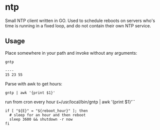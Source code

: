 # ntp
Small NTP client written in GO. Used to schedule reboots on servers who's time is running in a fixed loop, and do not contain their own NTP service.

## Usage
Place somewhere in your path and invoke without any arguments:
```
gntp

----
15 23 55
```

Parse with awk to get hours:
```
gntp | awk '{print $1}'
```

run from cron every hour
`E=`/usr/local/bin/gntp | awk '{print $1}'``
```
if [ "${E}" = "${reboot_hour}" ]; then
  # sleep for an hour and then reboot
  sleep 3600 && shutdown -r now
fi
```
